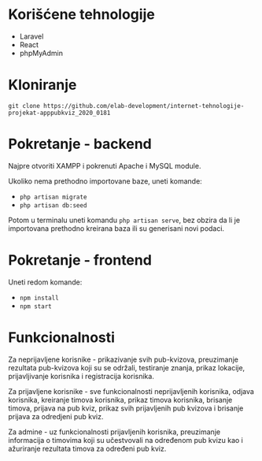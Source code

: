 # Korišćene tehnologije
* Laravel
* React
* phpMyAdmin

# Kloniranje

`git clone https://github.com/elab-development/internet-tehnologije-projekat-apppubkviz_2020_0181 `

# Pokretanje - backend

Najpre otvoriti XAMPP i pokrenuti Apache i MySQL module.

Ukoliko nema prethodno importovane baze, uneti komande:
  *  `php artisan migrate`
  *  `php artisan db:seed`

Potom u terminalu uneti komandu `php artisan serve`, bez obzira da li je importovana prethodno kreirana baza ili su generisani novi podaci.

# Pokretanje - frontend

Uneti redom komande:

* `npm install`
* `npm start`

# Funkcionalnosti

Za neprijavljene korisnike - prikazivanje svih pub-kvizova, preuzimanje rezultata pub-kvizova koji su se održali, testiranje znanja, prikaz lokacije, prijavljivanje korisnika i registracija korisnika.

Za prijavljene korisnike - sve funkcionalnosti neprijavljenih korisnika, odjava korisnika, kreiranje timova korisnika, prikaz timova korisnika, brisanje timova, prijava na pub kviz, prikaz svih prijavljenih pub kvizova i brisanje prijava za odredjeni pub kviz.

Za admine - uz funkcionalnosti prijavljenih korisnika, preuzimanje informacija o timovima koji su učestvovali na određenom pub kvizu kao i ažuriranje rezultata timova za određeni pub kviz.
